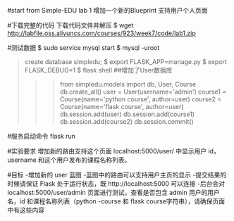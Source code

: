 #start from Simple-EDU lab 1
    增加一个新的Blueprint 支持用户个人页面

#下载完整的代码
下载代码文件并解压
$ wget http://labfile.oss.aliyuncs.com/courses/923/week7/code/lab1.zip

#测试数据
$ sudo service mysql start
$ mysql -uroot
> create database simpledu;
$ export FLASK_APP=manage.py
$ export FLASK_DEBUG=1
$ flask shell
##增加了User数据库
>>> from simpledu.models import db, User, Course
>>> db.create_all()
>>> user = User(username='admin')
>>> course1 = Course(name='python course', author=user)
>>> course2 = Course(name='flask course', author=user)
>>> db.session.add(user)
>>> db.session.add(course1)
>>> db.session.add(course2)
>>> db.session.commit()

#服务启动命令
flask run

#实验要求
增加新的路由支持这个页面 localhost:5000/user/<username> 中显示用户 id，username 和这个用户发布的课程名称列表。

#目标
    -增加新的 user 蓝图
    -蓝图中的路由可以支持用户主页的显示
    -提交结果的时候请保证 Flask 处于运行状态，既 http://localhost:5000 可以连接
    -后台会对 localhost:5000/user/admin 页面进行测试，查看是否包含 admin 用户的用户名，id 和课程名称列表（python -course 和 flask course字符串），请确保页面中有这些内容

